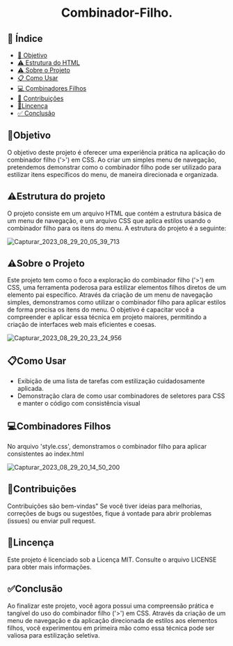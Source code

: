 <h1 align="center"> Combinador-Filho. </h1>

## 🔗 Índice
* [🎯 Objetivo](#-objetivo)
* [⚠️ Estrutura do HTML](#-Estrutura-do-HTML)
* [⚠️ Sobre o Projeto](#-Sobre-o-Projeto)
* [📋 Como Usar](#-Exemplos-de-seletores-de-ID)
* [💻 Combinadores Filhos](#-Combinadores-Descendentes)
* [📝 Contribuições](#-Contribuições)
* [📍Lincença](#-Lincença)
* [✅ Conclusão](#-conclusão)





## 🎯Objetivo
O objetivo deste projeto é oferecer uma experiência prática na aplicação do combinador filho ('>') em CSS. Ao criar um simples menu de navegação, pretendemos demonstrar como o combinador filho pode ser utilizado para estilizar itens específicos do menu, de maneira direcionada e organizada.








## ⚠️Estrutura do projeto
O projeto consiste em um arquivo HTML que contém a estrutura básica de um menu de navegação, e um arquivo CSS que aplica estilos usando o combinador filho para os itens do menu. A estrutura do projeto é a seguinte:

![Capturar_2023_08_29_20_05_39_713](https://github.com/andersoncode55/Codar-Combinador-Filho./assets/61977421/eecb72ab-3f58-4325-afe3-22c03807ae2c)






## ⚠️Sobre o Projeto
Este projeto tem como o foco a exploração do combinador filho ('>') em CSS, uma ferramenta poderosa para estilizar elementos filhos diretos de um elemento pai específico. Através da criação de um menu de navegação simples, demonstramos como utilizar o combinador filho para aplicar estilos de forma precisa os itens do menu. O objetivo é capacitar você a compreender e aplicar essa técnica em projeto maiores, permitindo a criação de interfaces web mais eficientes e coesas.

![Capturar_2023_08_29_20_23_24_956](https://github.com/andersoncode55/Codar-Combinador-Filho./assets/61977421/c033bbf2-85cb-43aa-b32e-97ea2147666e)




## 📋Como Usar
<ul>
  <li>Exibição de uma lista de tarefas com estilização cuidadosamente aplicada.</li>
  <li>Demonstração clara de como usar combinadores de seletores para CSS e manter o código com consistência visual</li>
</ul>







## 💻Combinadores Filhos
No arquivo 'style.css', demonstramos o combinador filho para aplicar consistentes ao index.html


![Capturar_2023_08_29_20_14_50_200](https://github.com/andersoncode55/Codar-Combinador-Filho./assets/61977421/449daa5c-a4d9-4e45-b8d2-5a2cb0449b6c)






## 📝Contribuições
Contribuições são bem-vindas" Se você tiver ideias para melhorias, correções de bugs ou sugestões, fique á vontade para abrir problemas (issues) ou enviar pull request.






## 📍Lincença
Este projeto é licenciado sob a Licença MIT. Consulte o arquivo LICENSE para obter mais informações.



## ✅Conclusão
Ao finalizar este projeto, você agora possui uma compreensão prática e tangível do uso do combinador filho ('>') em CSS. Através da criação de um menu de navegação e da aplicação direcionada de estilos aos elementos filhos, você experimentou em primeira mão como essa técnica pode ser valiosa para estilização seletiva.

